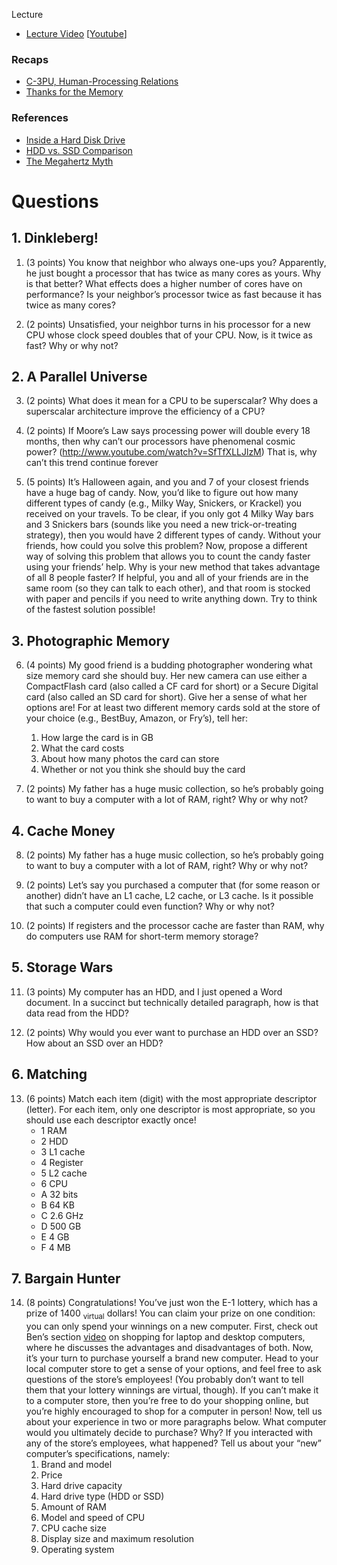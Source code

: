 ﻿Lecture <!-- pset2 Hardware, continued -->
* [Lecture Video](http://cse1.net/video?v=lectures/2/lecture2) [[Youtube](https://www.youtube.com/watch?v=pbJ_U9O5nmo)]

### Recaps
* [C-3PU, Human-Processing Relations](http://cse1.net/recaps/3-cpu.html)
* [Thanks for the Memory](http://cse1.net/recaps/4-memory.html)

### References
* [Inside a Hard Disk Drive](https://www.youtube.com/watch?v=kdmLvl1n82U)
* [HDD vs. SSD Comparison](https://www.youtube.com/watch?v=j84eEjP-RL4)
* [The Megahertz Myth](https://www.youtube.com/watch?v=PKF9GOE2q38)

# Questions

## 1. Dinkleberg!
1. (3 points) You know that neighbor who always one-ups you? Apparently, he just bought a
processor that has twice as many cores as yours. Why is that better? What effects does a higher
number of cores have on performance? Is your neighbor’s processor twice as fast because it has
twice as many cores?

2. (2 points) Unsatisfied, your neighbor turns in his processor for a new CPU whose clock speed
doubles that of your CPU. Now, is it twice as fast? Why or why not?

## 2. A Parallel Universe
3. (2 points) What does it mean for a CPU to be superscalar? Why does a superscalar architecture
improve the efficiency of a CPU?

4. (2 points) If Moore’s Law says processing power will double every 18 months, then why can’t our
processors have phenomenal cosmic power? (http://www.youtube.com/watch?v=SfTfXLLJlzM)
That is, why can’t this trend continue forever

5. (5 points) It’s Halloween again, and you and 7 of your closest friends have a huge bag of candy.
Now, you’d like to figure out how many different types of candy (e.g., Milky Way, Snickers, or
Krackel) you received on your travels. To be clear, if you only got 4 Milky Way bars and 3 Snickers
bars (sounds like you need a new trick-or-treating strategy), then you would have 2 different types
of candy. Without your friends, how could you solve this problem? Now, propose a different way
of solving this problem that allows you to count the candy faster using your friends’ help. Why is
your new method that takes advantage of all 8 people faster? If helpful, you and all of your friends
are in the same room (so they can talk to each other), and that room is stocked with paper and
pencils if you need to write anything down. Try to think of the fastest solution possible!

## 3. Photographic Memory
6. (4 points) My good friend is a budding photographer wondering what size memory card she
should buy. Her new camera can use either a CompactFlash card (also called a CF card for short)
or a Secure Digital card (also called an SD card for short). Give her a sense of what her options are!
For at least two different memory cards sold at the store of your choice (e.g., BestBuy, Amazon, or
Fry’s), tell her:
	1. How large the card is in GB 
	2. What the card costs
	3. About how many photos the card can store
	4. Whether or not you think she should buy the card

7. (2 points) My father has a huge music collection, so he’s probably going to want to buy a computer with a lot of RAM, right? Why or why not?

## 4. Cache Money
8. (2 points) My father has a huge music collection, so he’s probably going to want to buy a computer
with a lot of RAM, right? Why or why not?

9. (2 points) Let’s say you purchased a computer that (for some reason or another) didn’t have an
L1 cache, L2 cache, or L3 cache. Is it possible that such a computer could even function? Why or
why not?

10. (2 points) If registers and the processor cache are faster than RAM, why do computers use
RAM for short-term memory storage?

## 5. Storage Wars
11. (3 points) My computer has an HDD, and I just opened a Word document. In a succinct but
technically detailed paragraph, how is that data read from the HDD?

12. (2 points) Why would you ever want to purchase an HDD over an SSD? How about an SSD
over an HDD?

## 6. Matching
13. (6 points) Match each item (digit) with the most appropriate descriptor (letter). For each item, only one descriptor is most appropriate, so you should use each descriptor exactly once!
	* 1 RAM
	* 2 HDD
	* 3 L1 cache
	* 4 Register
	* 5 L2 cache
	* 6 CPU
	* A 32 bits
	* B 64 KB
	* C 2.6 GHz
	* D 500 GB
	* E 4 GB
	* F 4 MB

## 7. Bargain Hunter
14. (8 points) Congratulations! You’ve just won the E-1 lottery, which has a prize of 1400 <sub>virtual</sub>
dollars! You can claim your prize on one condition: you can only spend your winnings on a new
computer. First, check out Ben’s section [video](http://cse1.net/video?v=sections/2/purchasing_laptops_and_desktops/purchasing_laptops_and_desktops) on shopping for laptop and desktop computers,
where he discusses the advantages and disadvantages of both. Now, it’s your turn to purchase yourself
a brand new computer. Head to your local computer store to get a sense of your options, and
feel free to ask questions of the store’s employees! (You probably don’t want to tell them that your
lottery winnings are virtual, though). If you can’t make it to a computer store, then you’re free to
do your shopping online, but you’re highly encouraged to shop for a computer in person!
Now, tell us about your experience in two or more paragraphs below. What computer would you
ultimately decide to purchase? Why? If you interacted with any of the store’s employees, what
happened? Tell us about your “new” computer’s specifications, namely:
	1. Brand and model
	2. Price
	3. Hard drive capacity
	4. Hard drive type (HDD or SSD)
	5. Amount of RAM
	6. Model and speed of CPU
	7. CPU cache size
	8. Display size and maximum resolution
	9. Operating system